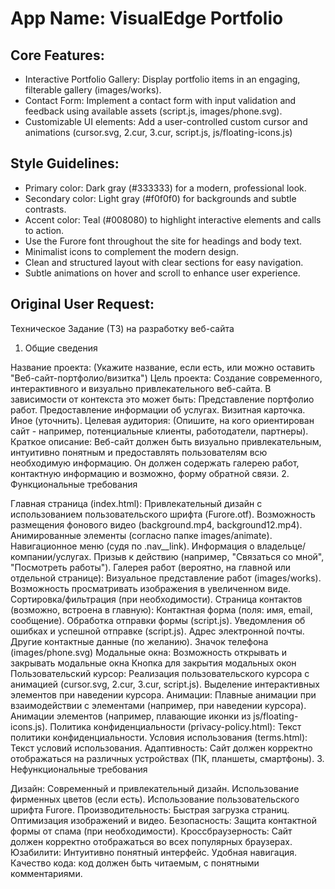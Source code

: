 # **App Name**: VisualEdge Portfolio

## Core Features:

- Interactive Portfolio Gallery: Display portfolio items in an engaging, filterable gallery (images/works).
- Contact Form: Implement a contact form with input validation and feedback using available assets (script.js, images/phone.svg).
- Customizable UI elements: Add a user-controlled custom cursor and animations (cursor.svg, 2.cur, 3.cur, script.js, js/floating-icons.js)

## Style Guidelines:

- Primary color: Dark gray (#333333) for a modern, professional look.
- Secondary color: Light gray (#f0f0f0) for backgrounds and subtle contrasts.
- Accent color: Teal (#008080) to highlight interactive elements and calls to action.
- Use the Furore font throughout the site for headings and body text.
- Minimalist icons to complement the modern design.
- Clean and structured layout with clear sections for easy navigation.
- Subtle animations on hover and scroll to enhance user experience.

## Original User Request:
Техническое Задание (ТЗ) на разработку веб-сайта

1. Общие сведения

Название проекта: (Укажите название, если есть, или можно оставить "Веб-сайт-портфолио/визитка")
Цель проекта: Создание современного, интерактивного и визуально привлекательного веб-сайта. В зависимости от контекста это может быть:
Представление портфолио работ.
Предоставление информации об услугах.
Визитная карточка.
Иное (уточнить).
Целевая аудитория: (Опишите, на кого ориентирован сайт - например, потенциальные клиенты, работодатели, партнеры).
Краткое описание: Веб-сайт должен быть визуально привлекательным, интуитивно понятным и предоставлять пользователям всю необходимую информацию. Он должен содержать галерею работ, контактную информацию и возможно, форму обратной связи.
2. Функциональные требования

Главная страница (index.html):
Привлекательный дизайн с использованием пользовательского шрифта (Furore.otf).
Возможность размещения фонового видео (background.mp4, background12.mp4).
Анимированные элементы (согласно папке images/animate).
Навигационное меню (судя по .nav__link).
Информация о владельце/компании/услугах.
Призыв к действию (например, "Связаться со мной", "Посмотреть работы").
Галерея работ (вероятно, на главной или отдельной странице):
Визуальное представление работ (images/works).
Возможность просматривать изображения в увеличенном виде.
Сортировка/фильтрация (при необходимости).
Страница контактов (возможно, встроена в главную):
Контактная форма (поля: имя, email, сообщение).
Обработка отправки формы (script.js).
Уведомления об ошибках и успешной отправке (script.js).
Адрес электронной почты.
Другие контактные данные (по желанию).
Значок телефона (images/phone.svg)
Модальные окна:
Возможность открывать и закрывать модальные окна
Кнопка для закрытия модальных окон
Пользовательский курсор:
Реализация пользовательского курсора с анимацией (cursor.svg, 2.cur, 3.cur, script.js).
Выделение интерактивных элементов при наведении курсора.
Анимации:
Плавные анимации при взаимодействии с элементами (например, при наведении курсора).
Анимации элементов (например, плавающие иконки из js/floating-icons.js).
Политика конфиденциальности (privacy-policy.html):
Текст политики конфиденциальности.
Условия использования (terms.html):
Текст условий использования.
Адаптивность:
Сайт должен корректно отображаться на различных устройствах (ПК, планшеты, смартфоны).
3. Нефункциональные требования

Дизайн:
Современный и привлекательный дизайн.
Использование фирменных цветов (если есть).
Использование пользовательского шрифта Furore.
Производительность:
Быстрая загрузка страниц.
Оптимизация изображений и видео.
Безопасность:
Защита контактной формы от спама (при необходимости).
Кроссбраузерность:
Сайт должен корректно отображаться во всех популярных браузерах.
Юзабилити:
Интуитивно понятный интерфейс.
Удобная навигация.
Качество кода:
код должен быть читаемым, с понятными комментариями.
  